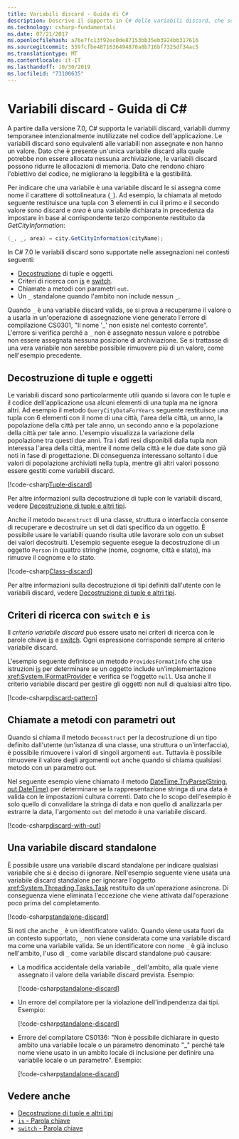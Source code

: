 ```yaml
---
title: Variabili discard - Guida di C#
description: Descrive il supporto in C# delle variabili discard, che sono variabili non assegnate e rimovibili, e le modalità d'uso di tali variabili.
ms.technology: csharp-fundamentals
ms.date: 07/21/2017
ms.openlocfilehash: a76e7fc13f92ec0de87153bb35eb3924bb317616
ms.sourcegitcommit: 559fcfbe4871636494870a8b716bf7325df34ac5
ms.translationtype: MT
ms.contentlocale: it-IT
ms.lasthandoff: 10/30/2019
ms.locfileid: "73100635"
---
```

# <a name="discards---c-guide"></a>Variabili discard - Guida di C#

A partire dalla versione 7.0, C# supporta le variabili discard, variabili dummy temporanee intenzionalmente inutilizzate nel codice dell'applicazione. Le variabili discard sono equivalenti alle variabili non assegnate e non hanno un valore. Dato che è presente un'unica variabile discard alla quale potrebbe non essere allocata nessuna archiviazione, le variabili discard possono ridurre le allocazioni di memoria. Dato che rendono chiaro l'obiettivo del codice, ne migliorano la leggibilità e la gestibilità.

Per indicare che una variabile è una variabile discard le si assegna come nome il carattere di sottolineatura (`_`). Ad esempio, la chiamata al metodo seguente restituisce una tupla con 3 elementi in cui il primo e il secondo valore sono discard e *area* è una variabile dichiarata in precedenza da impostare in base al corrispondente terzo componente restituito da  *GetCityInformation*:

```csharp
(_, _, area) = city.GetCityInformation(cityName);
```

In C# 7.0 le variabili discard sono supportate nelle assegnazioni nei contesti seguenti:

- [Decostruzione](deconstruct.md) di tuple e oggetti.
- Criteri di ricerca con [is](language-reference/keywords/is.md) e [switch](language-reference/keywords/switch.md).
- Chiamate a metodi con parametri `out`.
- Un `_` standalone quando l'ambito non include nessun `_`.

Quando `_` è una variabile discard valida, se si prova a recuperarne il valore o a usarla in un'operazione di assegnazione viene generato l'errore di compilazione CS0301, "Il nome '\_' non esiste nel contesto corrente". L'errore si verifica perché a `_` non è assegnato nessun valore e potrebbe non essere assegnata nessuna posizione di archiviazione. Se si trattasse di una vera variabile non sarebbe possibile rimuovere più di un valore, come nell'esempio precedente.

## <a name="tuple-and-object-deconstruction"></a>Decostruzione di tuple e oggetti

Le variabili discard sono particolarmente utili quando si lavora con le tuple e il codice dell'applicazione usa alcuni elementi di una tupla ma ne ignora altri. Ad esempio il metodo `QueryCityDataForYears` seguente restituisce una tupla con 6 elementi con il nome di una città, l'area della città, un anno, la popolazione della città per tale anno, un secondo anno e la popolazione della città per tale anno. L'esempio visualizza la variazione della popolazione tra questi due anni. Tra i dati resi disponibili dalla tupla non interessa l'area della città, mentre il nome della città e le due date sono già noti in fase di progettazione. Di conseguenza interessano soltanto i due valori di popolazione archiviati nella tupla, mentre gli altri valori possono essere gestiti come variabili discard.  

[!code-csharp[Tuple-discard](../../samples/snippets/csharp/programming-guide/deconstructing-tuples/discard-tuple1.cs)]

Per altre informazioni sulla decostruzione di tuple con le variabili discard, vedere [Decostruzione di tuple e altri tipi](deconstruct.md#deconstructing-tuple-elements-with-discards).

Anche il metodo `Deconstruct` di una classe, struttura o interfaccia consente di recuperare e decostruire un set di dati specifico da un oggetto. È possibile usare le variabili quando risulta utile lavorare solo con un subset dei valori decostruiti. L'esempio seguente esegue la decostruzione di un oggetto `Person` in quattro stringhe (nome, cognome, città e stato), ma rimuove il cognome e lo stato.

[!code-csharp[Class-discard](../../samples/snippets/csharp/programming-guide/deconstructing-tuples/class-discard1.cs)]

Per altre informazioni sulla decostruzione di tipi definiti dall'utente con le variabili discard, vedere [Decostruzione di tuple e altri tipi](deconstruct.md#deconstructing-a-user-defined-type-with-discards).

## <a name="pattern-matching-with-switch-and-is"></a>Criteri di ricerca con `switch` e `is`

Il *criterio variabile discard* può essere usato nei criteri di ricerca con le parole chiave [is](language-reference/keywords/is.md) e [switch](language-reference/keywords/switch.md). Ogni espressione corrisponde sempre al criterio variabile discard.

L'esempio seguente definisce un metodo `ProvidesFormatInfo` che usa istruzioni [is](language-reference/keywords/is.md) per determinare se un oggetto include un'implementazione <xref:System.IFormatProvider> e verifica se l'oggetto `null`. Usa anche il criterio variabile discard per gestire gli oggetti non null di qualsiasi altro tipo.

[!code-csharp[discard-pattern](../../samples/snippets/csharp/programming-guide/discards/discard-pattern2.cs)]

## <a name="calls-to-methods-with-out-parameters"></a>Chiamate a metodi con parametri out

Quando si chiama il metodo `Deconstruct` per la decostruzione di un tipo definito dall'utente (un'istanza di una classe, una struttura o un'interfaccia), è possibile rimuovere i valori di singoli argomenti `out`. Tuttavia è possibile rimuovere il valore degli argomenti `out` anche quando si chiama qualsiasi metodo con un parametro out.

Nel seguente esempio viene chiamato il metodo [DateTime.TryParse(String, out DateTime)](<xref:System.DateTime.TryParse(System.String,System.DateTime@)>) per determinare se la rappresentazione stringa di una data è valida con le impostazioni cultura correnti. Dato che lo scopo dell'esempio è solo quello di convalidare la stringa di data e non quello di analizzarla per estrarre la data, l'argomento `out` del metodo è una variabile discard.

[!code-csharp[discard-with-out](../../samples/snippets/csharp/programming-guide/discards/discard-out1.cs)]

## <a name="a-standalone-discard"></a>Una variabile discard standalone

È possibile usare una variabile discard standalone per indicare qualsiasi variabile che si è deciso di ignorare. Nell'esempio seguente viene usata una variabile discard standalone per ignorare l'oggetto <xref:System.Threading.Tasks.Task> restituito da un'operazione asincrona. Di conseguenza viene eliminata l'eccezione che viene attivata dall'operazione poco prima del completamento.

[!code-csharp[standalone-discard](../../samples/snippets/csharp/programming-guide/discards/standalone-discard1.cs)]

Si noti che anche `_` è un identificatore valido. Quando viene usata fuori da un contesto supportato, `_` non viene considerata come una variabile discard ma come una variabile valida. Se un identificatore con nome `_` è già incluso nell'ambito, l'uso di `_` come variabile discard standalone può causare:

- La modifica accidentale della variabile `_` dell'ambito, alla quale viene assegnato il valore della variabile discard prevista. Esempio:

   [!code-csharp[standalone-discard](../../samples/snippets/csharp/programming-guide/discards/standalone-discard2.cs#1)]

- Un errore del compilatore per la violazione dell'indipendenza dai tipi. Esempio:

   [!code-csharp[standalone-discard](../../samples/snippets/csharp/programming-guide/discards/standalone-discard2.cs#2)]

- Errore del compilatore CS0136: "Non è possibile dichiarare in questo ambito una variabile locale o un parametro denominato "\_" perché tale nome viene usato in un ambito locale di inclusione per definire una variabile locale o un parametro". Esempio:

   [!code-csharp[standalone-discard](../../samples/snippets/csharp/programming-guide/discards/standalone-discard2.cs#3)]

## <a name="see-also"></a>Vedere anche

- [Decostruzione di tuple e altri tipi](deconstruct.md)
- [`is` - Parola chiave](language-reference/keywords/is.md)
- [`switch` - Parola chiave](language-reference/keywords/switch.md)
